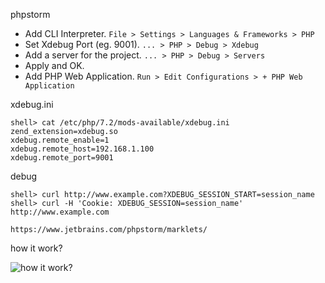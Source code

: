 phpstorm

- Add CLI Interpreter. `File > Settings > Languages & Frameworks > PHP`
- Set Xdebug Port (eg. 9001). `... > PHP > Debug > Xdebug`
- Add a server for the project. `... > PHP > Debug > Servers`
- Apply and OK.
- Add PHP Web Application. `Run > Edit Configurations > + PHP Web Application`

xdebug.ini 

```shell
shell> cat /etc/php/7.2/mods-available/xdebug.ini 
zend_extension=xdebug.so
xdebug.remote_enable=1
xdebug.remote_host=192.168.1.100
xdebug.remote_port=9001
```

debug

```shell
shell> curl http://www.example.com?XDEBUG_SESSION_START=session_name
shell> curl -H 'Cookie: XDEBUG_SESSION=session_name' http://www.example.com

https://www.jetbrains.com/phpstorm/marklets/
```

how it work?

![how it work?](https://xdebug.org/images/docs/dbgp-setup.gif)




